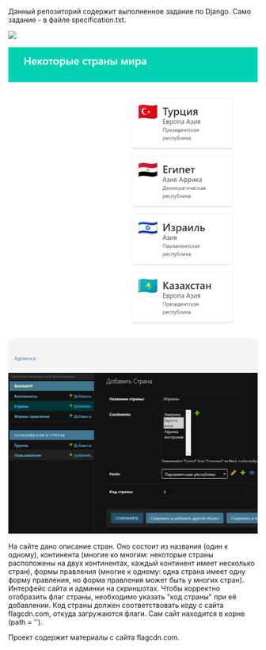 Данный репозиторий содержит выполненное задание по Django. Само задание - в файле specification.txt.

<img src="(https://github.com/hevben/country_site/blob/main/img1.png?raw=true" width="200"/>

![alt text](https://github.com/hevben/country_site/blob/main/img1.png?raw=true)
![alt text](https://github.com/hevben/country_site/blob/main/img2.png?raw=true)

На сайте дано описание стран. Оно состоит из названия (один к одному), континента (многие ко многим:  некоторые страны расположены на двух континентах, каждый континент имеет несколько стран), формы правления (многие к одному: одна страна имеет одну форму правления, но форма правления может быть у многих стран). Интерфейс сайта и админки на скриншотах. Чтобы корректно отобразить флаг страны, необходимо указать "код страны" при её добавлении. Код страны должен соответствовать коду с сайта flagcdn.com, откуда загружаются флаги.
Сам сайт находится в корне (path = '').

Проект содержит материалы с сайта flagcdn.com.

